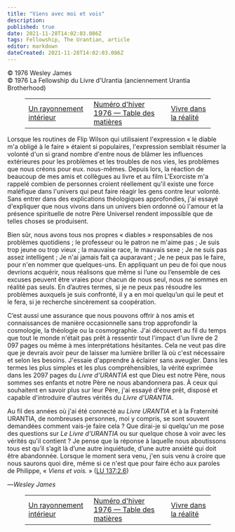 ```yaml
---
title: "Viens avec moi et vois"
description: 
published: true
date: 2021-11-28T14:02:03.086Z
tags: Fellowship, The Urantian, article
editor: markdown
dateCreated: 2021-11-28T14:02:03.086Z
---
```


<p class="v-card v-sheet theme--light grey lighten-3 px-2">© 1976 Wesley James<br>© 1976 La Fellowship du Livre d'Urantia (anciennement Urantia Brotherhood)</p>
<figure class="table chapter-navigator">
  <table>
    <tbody>
      <tr>
        <td>
        <a href="/fr/article/The_Urantian/An_Inner_Radiance">
          <span class="mdi mdi-arrow-left-drop-circle"></span><span class="pl-2">Un rayonnement intérieur</span>
        </a>
        </td>
        <td>
        <a href="/fr/index/articles_the_urantian#numéro-d'hiver-1976">
          <span class="mdi mdi-book-open-variant"></span><span class="pl-2">Numéro d'hiver 1976 — Table des matières</span>
        </a>
        </td>
        <td>
        <a href="/fr/article/Matthew_Rapaport/Living_In_Reality">
          <span class="pr-2">Vivre dans la réalité</span><span class="mdi mdi-arrow-right-drop-circle"></span>
        </a>
        </td>
      </tr>
    </tbody>
  </table>
</figure>



Lorsque les routines de Flip Wilson qui utilisaient l'expression « le diable m'a obligé à le faire » étaient si populaires, l'expression semblait résumer la volonté d'un si grand nombre d'entre nous de blâmer les influences extérieures pour les problèmes et les troubles de nos vies, les problèmes que nous créons pour eux. nous-mêmes. Depuis lors, la réaction de beaucoup de mes amis et collègues au livre et au film L'Exorciste m'a rappelé combien de personnes croient réellement qu'il existe une force maléfique dans l'univers qui peut faire réagir les gens contre leur volonté. Sans entrer dans des explications théologiques approfondies, j'ai essayé d'expliquer que nous vivons dans un univers bien ordonné où l'amour et la présence spirituelle de notre Père Universel rendent impossible que de telles choses se produisent.

Bien sûr, nous avons tous nos propres « diables » responsables de nos problèmes quotidiens ; le professeur ou le patron ne m'aime pas ; Je suis trop jeune ou trop vieux ; la mauvaise race, le mauvais sexe ; Je ne suis pas assez intelligent ; Je n'ai jamais fait ça auparavant ; Je ne peux pas le faire, pour n'en nommer que quelques-uns. En appliquant un peu de foi que nous devrions acquérir, nous réalisons que même si l’une ou l’ensemble de ces excuses peuvent être vraies pour chacun de nous seul, nous ne sommes en réalité pas seuls. En d’autres termes, si je ne peux pas résoudre les problèmes auxquels je suis confronté, il y a en moi quelqu’un qui le peut et le fera, si je recherche sincèrement sa coopération.

C’est aussi une assurance que nous pouvons offrir à nos amis et connaissances de manière occasionnelle sans trop approfondir la cosmologie, la théologie ou la cosmographie. J'ai découvert au fil du temps que tout le monde n'était pas prêt à ressentir tout l'impact d'un livre de 2 097 pages ou même à mes interprétations hésitantes. Cela ne veut pas dire que je devrais avoir peur de laisser ma lumière briller là où c'est nécessaire et selon les besoins. J'essaie d'apprendre à éclairer sans aveugler. Dans les termes les plus simples et les plus compréhensibles, la vérité exprimée dans les 2097 pages du _Livre d'URANTIA_ est que Dieu est notre Père, nous sommes ses enfants et notre Père ne nous abandonnera pas. À ceux qui souhaitent en savoir plus sur leur Père, j'ai essayé d'être prêt, disposé et capable d'introduire d'autres vérités du _Livre d'URANTIA_.

Au fil des années où j'ai été connecté au _Livre URANTIA_ et à la Fraternité URANTIA, de nombreuses personnes, moi y compris, se sont souvent demandées comment vais-je faire cela ? Que dirai-je si quelqu'un me pose des questions sur _Le Livre d'URANTIA_ ou sur quelque chose à voir avec les vérités qu'il contient ? Je pense que la réponse à laquelle nous aboutissons tous est qu’il s’agit là d’une autre inquiétude, d’une autre anxiété qui doit être abandonnée. Lorsque le moment sera venu, j'en suis venu à croire que nous saurons quoi dire, même si ce n'est que pour faire écho aux paroles de Philippe, « _Viens et vois._ » ([LU 137:2.6](/fr/The_Urantia_Book/137#p2_6))

—_Wesley James_



<figure class="table chapter-navigator">
  <table>
    <tbody>
      <tr>
        <td>
        <a href="/fr/article/The_Urantian/An_Inner_Radiance">
          <span class="mdi mdi-arrow-left-drop-circle"></span><span class="pl-2">Un rayonnement intérieur</span>
        </a>
        </td>
        <td>
        <a href="/fr/index/articles_the_urantian#numéro-d'hiver-1976">
          <span class="mdi mdi-book-open-variant"></span><span class="pl-2">Numéro d'hiver 1976 — Table des matières</span>
        </a>
        </td>
        <td>
        <a href="/fr/article/Matthew_Rapaport/Living_In_Reality">
          <span class="pr-2">Vivre dans la réalité</span><span class="mdi mdi-arrow-right-drop-circle"></span>
        </a>
        </td>
      </tr>
    </tbody>
  </table>
</figure>
